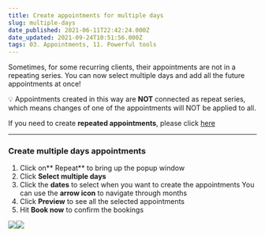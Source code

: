 ```yaml
---
title: Create appointments for multiple days
slug: multiple-days
date_published: 2021-06-11T22:42:24.000Z
date_updated: 2021-09-24T10:51:56.000Z
tags: 03. Appointments, 11. Powerful tools
---
```


Sometimes, for some recurring clients, their appointments are not in a repeating series. You can now select multiple days and add all the future appointments at once!

💡 Appointments created in this way are **NOT** connected as repeat series, which means changes of one of the appointments will NOT be applied to all.

If you need to create **repeated appointments**, please click [here](__GHOST_URL__/book-repeat-appointments/)

---

### Create multiple days appointments

1. Click on** Repeat** to bring up the popup window
2. Click **Select multiple days**
3. Click the **dates** to select when you want to create the appointments
You can use the **arrow icon** to navigate through months
4. Click **Preview** to see all the selected appointments
5. Hit **Book now** to confirm the bookings

![](__GHOST_URL__/content/images/2021/06/repeat_button-2.png)![](__GHOST_URL__/content/images/2021/06/multiple_days-1.gif)
